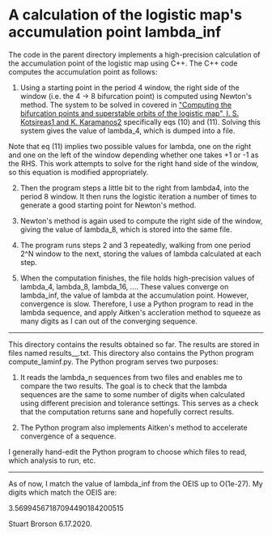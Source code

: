 A calculation of the logistic map's accumulation point lambda_inf
=================================================================

The code in the parent directory implements a high-precision calculation of
the accumulation point of the logistic map using C++.  The C++ code
computes the accumulation point as follows:

1.  Using a starting point in the period 4 window, the right side of
the window (i.e. the 4 -> 8 bifurcation point) is computed using
Newton's method.  The system to be solved in covered in 
["Computing the bifurcation points and superstable orbits of the logistic map", 
I. S. Kotsireas1 and K. Karamanos2](https://carma.newcastle.edu.au/resources/jon/Preprints/Books/EMA/Exercises/For%20others/dhb-logistics%20B5.pdf)
specifically eqs (10) and (11).  Solving this system gives
the value of lambda_4, which is dumped into a file.

Note that eq (11) implies two possible values for lambda, one on the
right and one on the left of the window depending whether one takes +1
or -1 as the RHS.  This work attempts to solve for the right hand
side of the window, so this equation is modified appropriately.

2.  Then the program steps a little bit to the right from lambda4,
into the period 8 window.  It then runs the logistic iteration a
number of times to generate a good starting point for Newton's
method. 

3.  Newton's method is again used to compute the right side of the
window, giving the value of lambda_8, which is stored into the same
file. 

4.  The program runs steps 2 and 3 repeatedly, walking from one period
2^N window to the next, storing the values of lambda calculated at
each step.

5.  When the computation finishes, the file holds high-precision
values of lambda_4, lambda_8, lambda_16, ....  These values converge on
lambda_inf, the value of lambda at the accumulation point.  However,
convergence is slow.  Therefore, I use a Python program to read in the
lambda sequence, and apply Aitken's accleration method to squeeze as
many digits as I can out of the converging sequence.

---

This directory contains the results obtained so far.  The results are
stored in files named results_<precision>_<tolerance exp>.txt.  This
directory also contains the Python program compute_laminf.py.  The
Python program serves two purposes:

1.  It reads the lambda_n sequences from two files and enables me to
compare the two results.  The goal is to check that the lambda
sequences are the same to some number of digits when calculated using
different precision and tolerance settings.  This serves as a check
that the computation returns sane and hopefully correct results.

2.  The Python program also implements Aitken's method to accelerate
convergence of a sequence.

I generally hand-edit the Python program to choose which files to
read, which analysis to run, etc.

---

As of now, I match the value of lambda_inf from the OEIS up to
O(1e-27).  My digits which match the OEIS are:

3.56994567187094490184200515

Stuart Brorson 6.17.2020.



